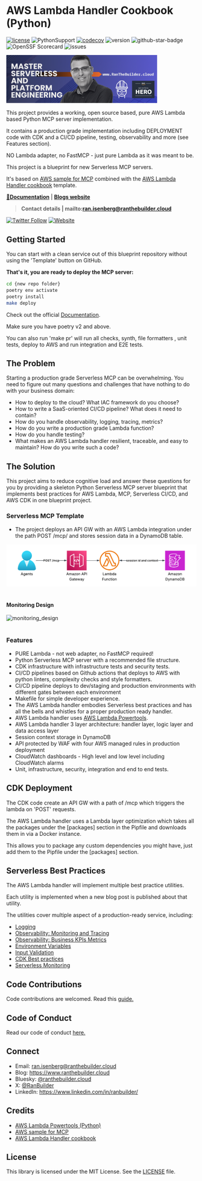 # AWS Lambda Handler Cookbook (Python)

[![license](https://img.shields.io/github/license/ran-isenberg/aws-lambda-mcp-cookbook)](https://github.com/ran-isenberg/aws-lambda-mcp-cookbook/blob/master/LICENSE)
![PythonSupport](https://img.shields.io/static/v1?label=python&message=3.13&color=blue?style=flat-square&logo=python)
[![codecov](https://codecov.io/gh/ran-isenberg/aws-lambda-mcp-cookbook/branch/main/graph/badge.svg?token=P2K7K4KICF)](https://codecov.io/gh/ran-isenberg/aws-lambda-mcp-cookbook)
![version](https://img.shields.io/github/v/release/ran-isenberg/aws-lambda-mcp-cookbook)
![github-star-badge](https://img.shields.io/github/stars/ran-isenberg/aws-lambda-mcp-cookbook.svg?style=social)
![OpenSSF Scorecard](https://api.securityscorecards.dev/projects/github.com/ran-isenberg/aws-lambda-mcp-cookbook/badge)
![issues](https://img.shields.io/github/issues/ran-isenberg/aws-lambda-mcp-cookbook)

<img src="https://github.com/ran-isenberg/aws-lambda-mcp-cookbook/blob/main/docs/media/banner.png?raw=true" width="400" alt="banner" />

This project provides a working, open source based, pure AWS Lambda based Python MCP server implementation.

It contains a production grade implementation including DEPLOYMENT code with CDK and a CI/CD pipeline, testing, observability and more (see Features section).

NO Lambda adapter, no FastMCP - just pure Lambda as it was meant to be.

This project is a blueprint for new Serverless MCP servers.

It's based on [AWS sample for MCP](https://github.com/awslabs/mcp/tree/main/src/mcp-lambda-handler) combined with the [AWS Lambda Handler cookbook]((https://ran-isenberg.github.io/aws-lambda-mcp-cookbook/)) template.

**[📜Documentation](https://ran-isenberg.github.io/aws-lambda-mcp-cookbook/)** | **[Blogs website](https://www.ranthebuilder.cloud)**
> **Contact details | mailto:ran.isenberg@ranthebuilder.cloud**

[![Twitter Follow](https://img.shields.io/twitter/follow/IsenbergRan?label=Follow&style=social)](https://twitter.com/RanBuilder)
[![Website](https://img.shields.io/badge/Website-www.ranthebuilder.cloud-blue)](https://www.ranthebuilder.cloud/)


## Getting Started

You can start with a clean service out of this blueprint repository without using the 'Template' button on GitHub.

**That's it, you are ready to deploy the MCP server:**

```bash
cd {new repo folder}
poetry env activate
poetry install
make deploy
```

Check out the official [Documentation](https://ran-isenberg.github.io/aws-lambda-mcp-cookbook/).

Make sure you have poetry v2 and above.

You can also run 'make pr' will run all checks, synth, file formatters , unit tests, deploy to AWS and run integration and E2E tests.

## **The Problem**

Starting a production grade Serverless MCP can be overwhelming. You need to figure out many questions and challenges that have nothing to do with your business domain:

* How to deploy to the cloud? What IAC framework do you choose?
* How to write a SaaS-oriented CI/CD pipeline? What does it need to contain?
* How do you handle observability, logging, tracing, metrics?
* How do you write a production grade Lambda function?
* How do you handle testing?
* What makes an AWS Lambda handler resilient, traceable, and easy to maintain? How do you write such a code?

## **The Solution**

This project aims to reduce cognitive load and answer these questions for you by providing a skeleton Python Serverless MCP server blueprint that implements best practices for AWS Lambda, MCP, Serverless CI/CD, and AWS CDK in one blueprint project.

### Serverless MCP Template


* The project deploys an API GW with an AWS Lambda integration under the path POST /mcp/ and stores session data in a DynamoDB table.

![design](https://github.com/ran-isenberg/aws-lambda-mcp-cookbook/blob/main/docs/media/design.png?raw=true)
<br></br>

#### **Monitoring Design**

![monitoring_design](https://github.com/ran-isenberg/aws-lambda-mcp-cookbook/blob/main/docs/media/monitoring_design.png?raw=true)
<br></br>

### **Features**

* PURE Lambda - not web adapter, no FastMCP required!
* Python Serverless MCP server with a recommended file structure.
* CDK infrastructure with infrastructure tests and security tests.
* CI/CD pipelines based on Github actions that deploys to AWS with python linters, complexity checks and style formatters.
* CI/CD pipeline deploys to dev/staging and production environments with different gates between each environment
* Makefile for simple developer experience.
* The AWS Lambda handler embodies Serverless best practices and has all the bells and whistles for a proper production ready handler.
* AWS Lambda handler uses [AWS Lambda Powertools](https://docs.powertools.aws.dev/lambda-python/).
* AWS Lambda handler 3 layer architecture: handler layer, logic layer and data access layer
* Session context storage in DynamoDB
* API protected by WAF with four AWS managed rules in production deployment
* CloudWatch dashboards - High level and low level including CloudWatch alarms
* Unit, infrastructure, security, integration and end to end tests.

## CDK Deployment

The CDK code create an API GW with a path of /mcp which triggers the lambda on 'POST' requests.

The AWS Lambda handler uses a Lambda layer optimization which takes all the packages under the [packages] section in the Pipfile and downloads them in via a Docker instance.

This allows you to package any custom dependencies you might have, just add them to the Pipfile under the [packages] section.

## Serverless Best Practices

The AWS Lambda handler will implement multiple best practice utilities.

Each utility is implemented when a new blog post is published about that utility.

The utilities cover multiple aspect of a production-ready service, including:

* [Logging](https://www.ranthebuilder.cloud/post/aws-lambda-cookbook-elevate-your-handler-s-code-part-1-logging)
* [Observability: Monitoring and Tracing](https://www.ranthebuilder.cloud/post/aws-lambda-cookbook-elevate-your-handler-s-code-part-2-observability)
* [Observability: Business KPIs Metrics](https://www.ranthebuilder.cloud/post/aws-lambda-cookbook-elevate-your-handler-s-code-part-3-business-domain-observability)
* [Environment Variables](https://www.ranthebuilder.cloud/post/aws-lambda-cookbook-environment-variables)
* [Input Validation](https://www.ranthebuilder.cloud/post/aws-lambda-cookbook-elevate-your-handler-s-code-part-5-input-validation)
* [CDK Best practices](https://github.com/ran-isenberg/aws-lambda-mcp-cookbook)
* [Serverless Monitoring](https://www.ranthebuilder.cloud/post/how-to-effortlessly-monitor-serverless-applications-with-cloudwatch-part-one)


## Code Contributions

Code contributions are welcomed. Read this [guide.](https://github.com/ran-isenberg/aws-lambda-mcp-cookbook/blob/main/CONTRIBUTING.md)

## Code of Conduct

Read our code of conduct [here.](https://github.com/ran-isenberg/aws-lambda-mcp-cookbook/blob/main/CODE_OF_CONDUCT.md)

## Connect

- Email: ran.isenberg@ranthebuilder.cloud
- Blog: https://www.ranthebuilder.cloud
- Bluesky: [@ranthebuilder.cloud](https://bsky.app/profile/ranthebuilder.cloud)
- X:       [@RanBuilder](https://twitter.com/RanBuilder)
- LinkedIn: https://www.linkedin.com/in/ranbuilder/

## Credits

* [AWS Lambda Powertools (Python)](https://github.com/aws-powertools/powertools-lambda-python)
* [AWS sample for MCP](https://github.com/awslabs/mcp/tree/main/src/mcp-lambda-handler)
* [AWS Lambda Handler cookbook]((https://ran-isenberg.github.io/aws-lambda-handler-cookbook/))

## License

This library is licensed under the MIT License. See the [LICENSE](https://github.com/ran-isenberg/aws-lambda-mcp-cookbook/blob/main/LICENSE) file.
